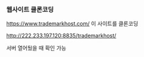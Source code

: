 ### 웹사이트 클론코딩

https://www.trademarkhost.com/ 이 사이트를 클론코딩

http://222.233.197.120:8835/trademarkhost/

서버 열어뒀을 때 확인 가능
